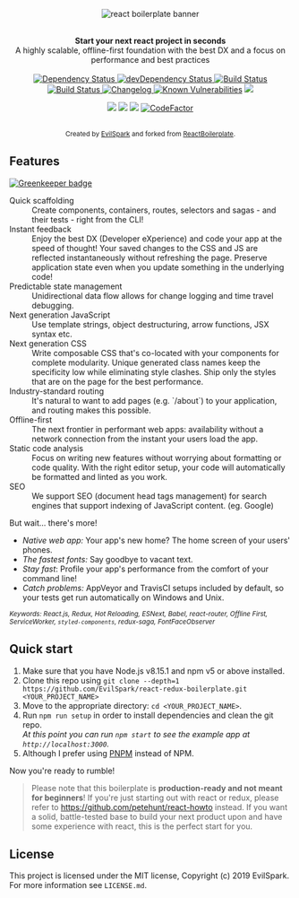 <p align=center>
<img src="https://raw.githubusercontent.com/EvilSpark/react-redux-boilerplate/master/app/components/common/assets/images/Main.png" alt="react boilerplate banner" align="center" />
</p>
<br />

<div align="center"><strong>Start your next react project in seconds</strong></div>
<div align="center">A highly scalable, offline-first foundation with the best DX and a focus on performance and best practices</div>

<br />

<div align="center">
  <!-- Dependency Status -->
  <a href="https://david-dm.org/EvilSpark/Infinity-react-boilerplate">
    <img src="https://david-dm.org/EvilSpark/Infinity-react-boilerplate.svg" alt="Dependency Status" />
  </a>
  <!-- devDependency Status -->
  <a href="https://david-dm.org/EvilSpark/Infinity-react-boilerplate#info=devDependencies">
    <img src="https://david-dm.org/EvilSpark/Infinity-react-boilerplate/dev-status.svg" alt="devDependency Status" />
  </a>
  <!-- Build Status -->
  <a href="https://travis-ci.com/EvilSpark/Infinity-react-boilerplate">
    <img src="https://travis-ci.com/EvilSpark/Infinity-react-boilerplate.svg" alt="Build Status" />
  </a>
  <a href="https://ci.appveyor.com/project/EvilSpark/Infinity-react-boilerplate/">
    <img src="https://ci.appveyor.com/api/projects/status/27e8kknj4cm6a4ui?svg=true" alt="Build Status" />
  </a>
  <a href="https://github.com/frinyvonnick/gitmoji-changelog">
    <img src="https://img.shields.io/badge/Changelog-gitmoji-brightgreen.svg" alt="Changelog" />
  </a>
<!-- Security Status -->
<a href="https://snyk.io/test/github/EvilSpark/Infinity-react-boilerplate?targetFile=package.json"><img src="https://snyk.io/test/github/EvilSpark/Infinity-react-boilerplate/badge.svg?targetFile=package.json" alt="Known Vulnerabilities" data-canonical-src="https://snyk.io/test/github/EvilSpark/Infinity-react-boilerplate?targetFile=package.json" style="max-width:100%;"></a>
<a href="https://depshield.sonatype.org/badges/EvilSpark/Infinity-react-boilerplate/depshield.svg"><img src="https://depshield.github.io" /></a>

<!-- maintenance Status -->

<a href="https://codeclimate.com/github/EvilSpark/Infinity-react-boilerplate/maintainability"><img src="https://api.codeclimate.com/v1/badges/6787b5dca452dbc2a427/maintainability" /></a>
</a>
<a href="https://bettercodehub.com/results/EvilSpark/Infinity-react-boilerplate"><img src='https://bettercodehub.com/edge/badge/EvilSpark/Infinity-react-boilerplate?branch=master'></a>
</a>
<a href="https://www.codacy.com/manual/kamrantahir25/Infinity-react-boilerplate?utm_source=github.com&amp;utm_medium=referral&amp;utm_content=EvilSpark/Infinity-react-boilerplate&amp;utm_campaign=Badge_Grade"><img src="https://api.codacy.com/project/badge/Grade/52515b479e684f14825366684a13a910"/></a>
<a href="https://www.codefactor.io/repository/github/evilspark/Infinity-react-boilerplate"><img src="https://www.codefactor.io/repository/github/evilspark/Infinity-react-boilerplate/badge" alt="CodeFactor" /></a>

</div>

<br />

<div align="center">
  <sub>Created by <a href="https://github.com/EvilSpark">EvilSpark</a> and forked from <a href="https://www.reactboilerplate.com/">ReactBoilerplate</a>.</sub>
</div>

## Features

[![Greenkeeper badge](https://badges.greenkeeper.io/EvilSpark/Infinity-react-boilerplate.svg)](https://greenkeeper.io/)

<dl>
  <dt>Quick scaffolding</dt>
  <dd>Create components, containers, routes, selectors and sagas - and their tests - right from the CLI!</dd>

  <dt>Instant feedback</dt>
  <dd>Enjoy the best DX (Developer eXperience) and code your app at the speed of thought! Your saved changes to the CSS and JS are reflected instantaneously without refreshing the page. Preserve application state even when you update something in the underlying code!</dd>

  <dt>Predictable state management</dt>
  <dd>Unidirectional data flow allows for change logging and time travel debugging.</dd>

  <dt>Next generation JavaScript</dt>
  <dd>Use template strings, object destructuring, arrow functions, JSX syntax etc.</dd>

  <dt>Next generation CSS</dt>
  <dd>Write composable CSS that's co-located with your components for complete modularity. Unique generated class names keep the specificity low while eliminating style clashes. Ship only the styles that are on the page for the best performance.</dd>

  <dt>Industry-standard routing</dt>
  <dd>It's natural to want to add pages (e.g. `/about`) to your application, and routing makes this possible.</dd>

  <dt>Offline-first</dt>
  <dd>The next frontier in performant web apps: availability without a network connection from the instant your users load the app.</dd>

  <dt>Static code analysis</dt>
  <dd>Focus on writing new features without worrying about formatting or code quality. With the right editor setup, your code will automatically be formatted and linted as you work.</dd>

  <dt>SEO</dt>
  <dd>We support SEO (document head tags management) for search engines that support indexing of JavaScript content. (eg. Google)</dd>
</dl>

But wait... there's more!

- _Native web app:_ Your app's new home? The home screen of your users' phones.
- _The fastest fonts:_ Say goodbye to vacant text.
- _Stay fast_: Profile your app's performance from the comfort of your command
  line!
- _Catch problems:_ AppVeyor and TravisCI setups included by default, so your
  tests get run automatically on Windows and Unix.

<sub><i>Keywords: React.js, Redux, Hot Reloading, ESNext, Babel, react-router, Offline First, ServiceWorker, `styled-components`, redux-saga, FontFaceObserver</i></sub>

## Quick start

1.  Make sure that you have Node.js v8.15.1 and npm v5 or above installed.
2.  Clone this repo using `git clone --depth=1 https://github.com/EvilSpark/react-redux-boilerplate.git <YOUR_PROJECT_NAME>`
3.  Move to the appropriate directory: `cd <YOUR_PROJECT_NAME>`.<br />
4.  Run `npm run setup` in order to install dependencies and clean the git repo.<br />
    _At this point you can run `npm start` to see the example app at `http://localhost:3000`._
5.  Although I prefer using <a href="https://pnpm.js.org/">PNPM</a> instead of NPM.

Now you're ready to rumble!

> Please note that this boilerplate is **production-ready and not meant for beginners**! If you're just starting out with react or redux, please refer to https://github.com/petehunt/react-howto instead. If you want a solid, battle-tested base to build your next product upon and have some experience with react, this is the perfect start for you.

## License

This project is licensed under the MIT license, Copyright (c) 2019 EvilSpark. For more information see `LICENSE.md`.
